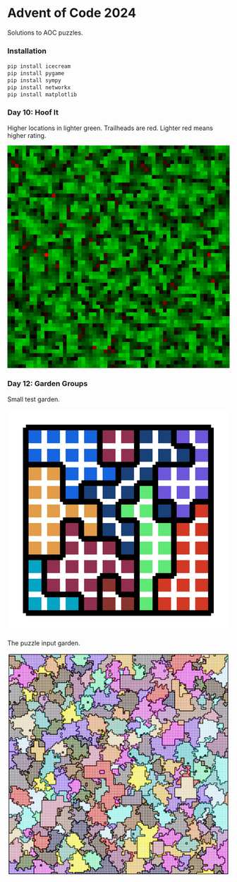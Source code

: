 # Advent of Code 2024
Solutions to AOC puzzles.

### Installation

```commandline
pip install icecream
pip install pygame
pip install sympy
pip install networkx
pip install matplotlib
```

### Day 10: Hoof It

Higher locations in lighter green. Trailheads are red. Lighter red means higher rating.

![Trails](./10-hoof-it/screenshots/d10p2.png)

### Day 12: Garden Groups

Small test garden.

![Trails](./12-garden-groups/screenshots/test2.png)

The puzzle input garden.

![Trails](./12-garden-groups/screenshots/d12.png)
